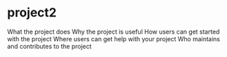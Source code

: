 # project2
What the project does
Why the project is useful
How users can get started with the project
Where users can get help with your project
Who maintains and contributes to the project